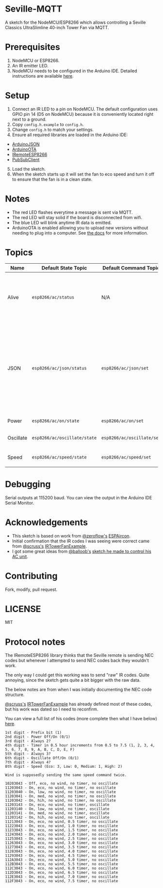 Seville-MQTT
==============================

A sketch for the NodeMCU/ESP8266 which allows controlling a Seville Classics UltraSlimline 40-inch Tower Fan via MQTT.

# Prerequisites
1. NodeMCU or ESP8266.
2. An IR emitter LED.
3. NodeMCU needs to be configured in the Arduino IDE. Detailed instructions are available [here](https://github.com/esp8266/Arduino#installing-with-boards-manager).

# Setup
1. Connect an IR LED to a pin on NodeMCU. The default configuration uses GPIO pin 14 (D5 on NodeMCU) because it is conveniently located right next to a ground.
2. Copy `config.h.example` to `config.h`.
3. Change `config.h` to match your settings.
4. Ensure all required libraries are loaded in the Arduino IDE:
  - [ArduinoJSON](https://github.com/bblanchon/ArduinoJson)
  - [ArduinoOTA](https://github.com/esp8266/Arduino/tree/master/libraries/ArduinoOTA)
  - [IRemoteESP8266](https://github.com/markszabo/IRremoteESP8266)
  - [PubSubClient](https://github.com/knolleary/pubsubclient)
5. Load the sketch.
6. When the sketch starts up it will set the fan to eco speed and turn it off to ensure that the fan is in a clean state.

# Notes
- The red LED flashes everytime a message is sent via MQTT.
- The red LED will stay solid if the board is disconnected from wifi.
- The blue LED will blink anytime IR data is emitted.
- ArduinoOTA is enabled allowing you to upload new versions without needing to plug into a computer. See [the docs](http://esp8266.github.io/Arduino/versions/2.0.0/doc/ota_updates/ota_updates.html#arduino-ide) for more information.

# Topics
| Name      | Default State Topic          | Default Command Topic      | Defined as                                     | Accepts                        | Description                                                                                                                                              |
|-----------|------------------------------|----------------------------|------------------------------------------------|--------------------------------|----------------------------------------------------------------------------------------------------------------------------------------------------------|
| Alive     | `esp8266/ac/status`          | N/A                        | `ALIVE_TOPIC`                                  | N/A                            | Contains the current status of the board. `alive` if it's online, otherwise `dead`.                                                                      |
| JSON      | `esp8266/ac/json/status`     | `esp8266/ac/json/set`      | `JSON_STATE_TOPIC`, `JSON_SET_TOPIC`           | JSON object                    | Allows setting multiple parameters with a single call. Valid keys are `on` (Boolean), `oscillate` (Boolean) and `speed` (`eco`, `low`, `medium`, `high`) |
| Power     | `esp8266/ac/on/state`        | `esp8266/ac/on/set`        | `ON_STATE_TOPIC`, `ON_SET_TOPIC`               | Boolean                        | Turns the fan on/off                                                                                                                                     |
| Oscillate | `esp8266/ac/oscillate/state` | `esp8266/ac/oscillate/set` | `OSCILLATE_STATE_TOPIC`, `OSCILLATE_SET_TOPIC` | Boolean                        | Turns oscillation on/off                                                                                                                                 |
| Speed     | `esp8266/ac/speed/state`     | `esp8266/ac/speed/set`     | `SPEED_STATE_TOPIC`, `SPEED_SET_TOPIC`         | `eco`, `low`, `medium`, `high` | Sets the fan speed                                                                                                                                       |

# Debugging
Serial outputs at 115200 baud. You can view the output in the Arduino IDE Serial Monitor.

# Acknowledgements
- This sketch is based on work from [@zeroflow's](https://github.com/zeroflow) [ESPAircon](https://github.com/zeroflow/ESPAircon).
- Initial confirmation that the IR codes I was seeing were correct came from [@scruss's](https://github.com/scruss) [IRTowerFanExample](https://github.com/scruss/IRTowerFanExample).
- I got some great ideas from [@balloob's](https://github.com/balloob) [sketch he made to control his AC unit](https://gist.github.com/balloob/daf310faa80112817d6826fbe5fc399d).

# Contributing
Fork, modify, pull request.

# LICENSE
MIT

# Protocol notes
The IRemoteESP8266 library thinks that the Seville remote is sending NEC codes but whenever I attempted to send NEC codes back they wouldn't work.

The only way I could get this working was to send "raw" IR codes. Quite annoying, since the sketch gets quite a bit bigger with the raw data.

The below notes are from when I was initially documenting the NEC code structure.

[@scruss's](https://github.com/scruss) [IRTowerFanExample](https://github.com/scruss/IRTowerFanExample) has already defined most of these codes, but his work was dated so I need to reconfirm.

You can view a full list of his codes (more complete then what I have below) [here](https://github.com/scruss/IRTowerFanExample/blob/master/IRTowerFan.h).

```
1st digit - Prefix bit (1)
2nd digit - Power Off/On (0/1)
3rd digit - Always 2?
4th digit - Timer in 0.5 hour increments from 0.5 to 7.5 (1, 2, 3, 4, 5, 6, 7, 8, 9, A, B, C, D, E, F)
5th digit - Always 3?
6th digit - Oscillate Off/On (0/1)
7th digit - Always 4?
8th digit - Speed (Eco: 3, Low: 0, Medium: 1, High: 2)

Wind is supposedly sending the same speed command twice.

10203043 - Off, eco, no wind, no timer, no oscillate
11203043 - On, eco, no wind, no timer, no oscillate
11203040 - On, low, no wind, no timer, no oscillate
11203041 - On, med, no wind, no timer, no oscillate
11203042 - On, hih, no wind, no timer, no oscillate
11203143 - On, eco, no wind, no timer, oscillate
11203140 - On, low, no wind, no timer, oscillate
11203141 - On, med, no wind, no timer, oscillate
11203142 - On, hih, no wind, no timer, oscillate
11213043 - On, eco, no wind, 0.5 timer, no oscillate
11223043 - On, eco, no wind, 1.0 timer, no oscillate
11233043 - On, eco, no wind, 1.5 timer, no oscillate
11243043 - On, eco, no wind, 2.0 timer, no oscillate
11253043 - On, eco, no wind, 2.5 timer, no oscillate
11263043 - On, eco, no wind, 3.0 timer, no oscillate
11273043 - On, eco, no wind, 3.5 timer, no oscillate
11283043 - On, eco, no wind, 4.0 timer, no oscillate
11293043 - On, eco, no wind, 4.5 timer, no oscillate
112A3043 - On, eco, no wind, 5.0 timer, no oscillate
112B3043 - On, eco, no wind, 5.5 timer, no oscillate
112C3043 - On, eco, no wind, 6.0 timer, no oscillate
112D3043 - On, eco, no wind, 6.5 timer, no oscillate
112E3043 - On, eco, no wind, 7.0 timer, no oscillate
112F3043 - On, eco, no wind, 7.5 timer, no oscillate
```
